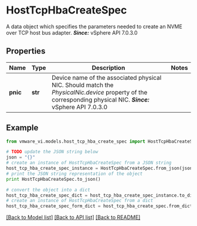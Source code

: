 # HostTcpHbaCreateSpec

A data object which specifies the parameters needed to create an NVME over TCP host bus adapter.  ***Since:*** vSphere API 7.0.3.0 

## Properties
Name | Type | Description | Notes
------------ | ------------- | ------------- | -------------
**pnic** | **str** | Device name of the associated physical NIC.  Should match the *PhysicalNic.device* property of the corresponding physical NIC.  ***Since:*** vSphere API 7.0.3.0  | 

## Example

```python
from vmware_vi.models.host_tcp_hba_create_spec import HostTcpHbaCreateSpec

# TODO update the JSON string below
json = "{}"
# create an instance of HostTcpHbaCreateSpec from a JSON string
host_tcp_hba_create_spec_instance = HostTcpHbaCreateSpec.from_json(json)
# print the JSON string representation of the object
print HostTcpHbaCreateSpec.to_json()

# convert the object into a dict
host_tcp_hba_create_spec_dict = host_tcp_hba_create_spec_instance.to_dict()
# create an instance of HostTcpHbaCreateSpec from a dict
host_tcp_hba_create_spec_form_dict = host_tcp_hba_create_spec.from_dict(host_tcp_hba_create_spec_dict)
```
[[Back to Model list]](../README.md#documentation-for-models) [[Back to API list]](../README.md#documentation-for-api-endpoints) [[Back to README]](../README.md)


